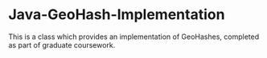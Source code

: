# Java-GeoHash-Implementation
This is a class which provides an implementation of GeoHashes, completed as part of graduate coursework.
